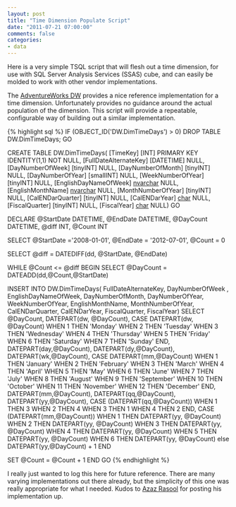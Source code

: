 ```yaml
---
layout: post
title: "Time Dimension Populate Script"
date: "2011-07-21 07:00:00"
comments: false
categories:
- data
---
```


Here is a very simple TSQL script that will flesh out a time dimension, for use with SQL Server Analysis Services (SSAS) cube, and can easily be molded to work with other vendor implementations.

The [AdventureWorks DW](http://msftdbprodsamples.codeplex.com/) provides a nice reference implementation for a time dimension. Unfortunately provides no guidance around the actual population of the dimension. This script will provide a repeatable, configurable way of building out a similar implementation.

{% highlight sql %}
IF (OBJECT_ID('DW.DimTimeDays') > 0)
  DROP TABLE DW.DimTimeDays;
GO

CREATE TABLE DW.DimTimeDays(
  [TimeKey] [INT] PRIMARY KEY IDENTITY(1,1) NOT NULL,
  [FullDateAlternateKey] [DATETIME] NULL,
  [DayNumberOfWeek] [tinyINT] NULL,
  [DayNumberOfMonth] [tinyINT] NULL,
  [DayNumberOfYear] [smallINT] NULL,
  [WeekNumberOfYear] [tinyINT] NULL,
  [EnglishDayNameOfWeek] [nvarchar](10) NULL,
  [EnglishMonthName] [nvarchar](10) NULL,
  [MonthNumberOfYear] [tinyINT] NULL,
  [CalENDarQuarter] [tinyINT] NULL,
  [CalENDarYear] [char](4) NULL,
  [FiscalQuarter] [tinyINT] NULL,
  [FiscalYear] [char](4) NULL)
GO

DECLARE 
@StartDate DATETIME,
@EndDate DATETIME,
@DayCount DATETIME,
@diff INT,
@Count INT

SELECT 
@StartDate ='2008-01-01',
@EndDate = '2012-07-01',
@Count = 0

SELECT 
@diff = DATEDIFF(dd, @StartDate, @EndDate)

WHILE @Count <= @diff 
BEGIN
  SELECT @DayCount = DATEADD(dd,@Count,@StartDate)
  
  INSERT INTO DW.DimTimeDays(
  	FullDateAlternateKey,
  	DayNumberOfWeek ,
  	EnglishDayNameOfWeek,
  	DayNumberOfMonth,
  	DayNumberOfYear,
  	WeekNumberOfYear,
  	EnglishMonthName,
  	MonthNumberOfYear,
  	CalENDarQuarter,
  	CalENDarYear,
  	FiscalQuarter,
  	FiscalYear)
  SELECT 
  @DayCount,
  DATEPART(dw, @DayCount),
  CASE DATEPART(dw, @DayCount)
  	WHEN 1 THEN 'Monday'
  	WHEN 2 THEN 'Tuesday'
  	WHEN 3 THEN 'Wednesday'
  	WHEN 4 THEN 'Thursday'
  	WHEN 5 THEN 'Friday'
  	WHEN 6 THEN 'Saturday'
  	WHEN 7 THEN 'Sunday'
  END,
  DATEPART(day,@DayCount),
  DATEPART(dy,@DayCount),
  DATEPART(wk,@DayCount),
  CASE DATEPART(mm,@DayCount)
  	WHEN 1 THEN 'January'
  	WHEN 2 THEN 'February'
  	WHEN 3 THEN 'March'
  	WHEN 4 THEN 'April'
  	WHEN 5 THEN 'May'
  	WHEN 6 THEN 'June'
  	WHEN 7 THEN 'July'
  	WHEN 8 THEN 'August'
  	WHEN 9 THEN 'September'
  	WHEN 10 THEN 'October'
  	WHEN 11 THEN 'November'
  	WHEN 12 THEN 'December'
  END,
  DATEPART(mm,@DayCount),
  DATEPART(qq,@DayCount),
  DATEPART(yy,@DayCount),
  CASE (DATEPART(qq,@DayCount))
  	WHEN 1 THEN 3
  	WHEN 2 THEN 4
  	WHEN 3 THEN 1
  	WHEN 4 THEN 2
  END,
  CASE (DATEPART(mm,@DayCount))
  	WHEN 1 THEN DATEPART(yy, @DayCount)
  	WHEN 2 THEN DATEPART(yy, @DayCount)
  	WHEN 3 THEN DATEPART(yy, @DayCount)
  	WHEN 4 THEN DATEPART(yy, @DayCount)
  	WHEN 5 THEN DATEPART(yy, @DayCount)
  	WHEN 6 THEN DATEPART(yy, @DayCount)
  	else DATEPART(yy,@DayCount) + 1
  END
  
  SET @Count = @Count + 1 
END
GO
{% endhighlight %}


I really just wanted to log this here for future reference. There are many varying implementations out there already, but the simplicity of this one was really appropriate for what I needed. Kudos to [Azaz Rasool](http://blogs.msdn.com/b/azazr/archive/2008/05/09/populate-time-dimension-of-adventureworksdw-sample-database-and-use-it-in-your-datawarehouse-cube.aspx) for posting his implementation up.
